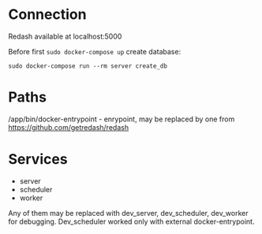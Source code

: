 # Connection #

Redash available at localhost:5000

Before first `sudo docker-compose up` create database:
```
sudo docker-compose run --rm server create_db
```

# Paths #

/app/bin/docker-entrypoint - enrypoint, may be replaced by one from https://github.com/getredash/redash

# Services #

* server
* scheduler
* worker

Any of them may be replaced with dev_server, dev_scheduler, dev_worker for debugging. Dev_scheduler worked only with external docker-entrypoint.